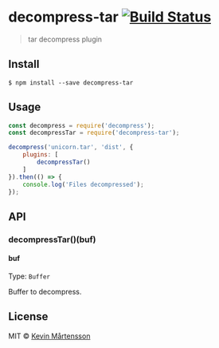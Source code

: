 # decompress-tar [![Build Status](http://img.shields.io/travis/kevva/decompress-tar.svg?style=flat)](https://travis-ci.org/kevva/decompress-tar)

> tar decompress plugin


## Install

```
$ npm install --save decompress-tar
```


## Usage

```js
const decompress = require('decompress');
const decompressTar = require('decompress-tar');

decompress('unicorn.tar', 'dist', {
	plugins: [
		decompressTar()
	]
}).then(() => {
	console.log('Files decompressed');
});
```


## API

### decompressTar()(buf)

#### buf

Type: `Buffer`

Buffer to decompress.


## License

MIT © [Kevin Mårtensson](https://github.com/kevva)
